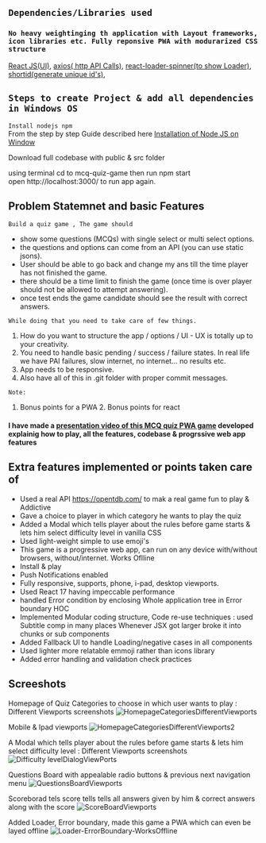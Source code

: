 ## `Dependencies/Libraries used `

### `No heavy weightinging th application with Layout frameworks, icon libraries etc. Fully reponsive PWA with modurarized CSS  structure `

[React JS(UI)](https://reactjs.org/docs/getting-started.html),
[axios( http API Calls)](https://www.npmjs.com/package/axios),
[react-loader-spinner(to show Loader)](https://www.npmjs.com/package/react-loader-spinner),
[shortid(generate unique id's)](https://www.npmjs.com/package/shortid),


## `Steps to create Project & add all dependencies in Windows OS`

`Install nodejs npm ` <br>
From the step by step Guide described here [Installation of Node JS on Window](https://www.geeksforgeeks.org/installation-of-node-js-on-windows/)

Download full codebase with public & src folder<br>

using terminal cd to mcq-quiz-game then run npm start<br>
open http://localhost:3000/ to run app again.

## Problem Statemnet and basic Features

`Build a quiz game , The game should`
  - show some questions (MCQs) with single select or multi select options.
  - the questions and options can come from an API (you can use static jsons).
  - User should be able to go back and change my ans till the time player has not finished the game.
  - there should be a time limit to finish the game (once time is over player should not be allowed to attempt answering).
  - once test ends the game candidate should see the result with correct answers.

`While doing that you need to take care of few things.`

 1. How do you want to structure the app / options / UI - UX is totally up to your creativity.
 2. You need to handle basic pending / success / failure states. In real life we have PAI failures, slow internet, no internet... no results etc.
 3. App needs to be responsive.
 4. Also have all of this in .git folder with proper commit messages.
 
 `Note:` 
 1. Bonus points for a PWA   2. Bonus points for react 

#### I have made a [presentation video of this MCQ quiz PWA game](https://drive.google.com/file/d/1p4fIP5CIIxfEd0VRIaHlIWardjfk3ph1/view?usp=sharing) developed explainig how to play, all the features, codebase & progrssive web app features 


## Extra features implemented or points taken care of

- Used a real API https://opentdb.com/ to mak a real game fun to play & Addictive
- Gave a choice to player in which category he wants to play the quiz
- Added a Modal which tells player about the rules before game starts & lets him select difficulty level in vanilla CSS
- Used light-weight simple to use emoji's
- This game is a progressive web app, can run on any device with/without browsers, without/internet. Works Oflline
- Install & play
- Push Notifications enabled
- Fully responsive, supports, phone, i-pad, desktop viewports.
- Used React 17 having impeccable performance
- handled Error condition by enclosing Whole application tree in Error boundary HOC
- Implemented Modular coding structure, Code re-use techniques : used Subtitle comp in many places
  Whenever JSX got larger broke it into chunks or sub components
- Added Fallback UI to handle Loading/negative cases in all components
- Used lighter more relatable emmoji rather than icons library
- Added error handling and validation check practices

## Screeshots

Homepage of Quiz Categories to choose in which user wants to play : Different Viewports screenshots
![HomepageCategoriesDifferentViewports](https://user-images.githubusercontent.com/32532380/123013231-7640e980-d3e1-11eb-994b-fc9cb5769734.jpg)

Mobile & Ipad viewports
![HomepageCategoriesDifferentViewports2](https://user-images.githubusercontent.com/32532380/123013425-d3d53600-d3e1-11eb-9e5f-31d6d84bc924.jpg)

A Modal which tells player about the rules before game starts & lets him select difficulty level : Different Viewports screenshots
![Difficulty levelDialogViewPorts](https://user-images.githubusercontent.com/32532380/123013466-e6e80600-d3e1-11eb-9d2a-5e4921e07746.jpg)

Questions Board with appealable radio buttons & previous next navigation menu
![QuestionsBoardViewports](https://user-images.githubusercontent.com/32532380/123013712-58c04f80-d3e2-11eb-879c-4febeee08517.jpg)

Scoreborad tels score tells tells all answers given by him & correct answers along with the score
![ScoreBoardViewports](https://user-images.githubusercontent.com/32532380/123013883-ad63ca80-d3e2-11eb-9060-622d4ad837b1.jpg)

Added Loader, Error boundary, made this game a PWA which can even be layed offline
![Loader-ErrorBoundary-WorksOffline](https://user-images.githubusercontent.com/32532380/123014010-f025a280-d3e2-11eb-8b38-79c4eb7a8909.jpg)








